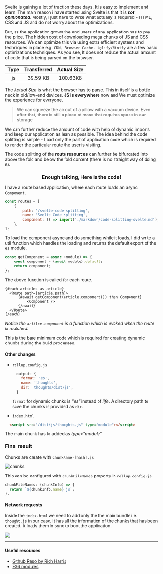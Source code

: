 <script>
  import BlogHeader from './common/blog-header.md';
  import Image from './../js/common/Image.svelte';
</script>

<BlogHeader date="27 June 2022" title="Code splitting With Svelte"/>

Svelte is gaining a lot of traction these days. It is easy to implement and learn. The main reason i have started using Svelte is that it is <b>_not opinionated_</b>.
Mostly, I just have to write what actually is required - HTML, CSS and JS and do not worry about the optimizations.

But, as the application grows the end users of any application has to pay the price. The hidden cost of downloading mega chunks of JS and CSS resources. We can optimize this via using extra efficient systems and techniques in place e.g. `CDN, Browser Cache, Uglify/Minify` are a few basic optimizations techniques. As you see, It does not reduce the actual amount of code that is being parsed on the browser.

<center>

| Type | Transferred | Actual Size |
| :----: | :---------: | :---------: |
| js   |  39.59 KB   |  100.63KB   |

</center>

The _Actual Size_ is what the browser has to parse. This in itself is a bottle neck in old/low-end devices. <b>JS is everywhere</b> now and We must optimize the experience for everyone.

> We can squeeze the air out of a pillow with a vacuum device. Even after that, there is still a piece of mass that requires space in our storage.

We can further reduce the amount of code with help of dynamic imports and keep our application as lean as possible.
The idea behind the code splitting is simple - Load only the part of application code which is required to render the particular route the user is visiting.

The code splitting of the <b>route resources</b> can further be bifurcated into above the fold and below the fold content (there is no straight way of doing it).

### <div align="center">Enough talking, Here is the code!</div>

I have a route based application, where each route loads an async `Component`.

```js
const routes = [
    {
        path: '/svelte-code-splitting',
        name: 'Svelte Code splitting',
        component: () => import('./markdown/code-splitting-svelte.md'),
    },
];
```

To load the component async and do something while it loads, I did write a util function which handles the loading and returns the default export of the `es` module.

```js
const getComponent = async (module) => {
    const component = (await module).default;
    return component;
};
```

The above function is called for each route.

```svelte
{#each articles as article}
  <Route path={article.path}>
      {#await getComponent(article.component()) then Component}
          <Component />
      {/await}
  </Route>
{/each}
```

_Notice the `artilce.component` is a function which is evoked when the route is matched._

This is the bare minimum code which is required for creating dynamic chunks during the build processes.

#### Other changes

-   `rollup.config.js`

    ```js
      output: {
        format: 'es',
        name: 'thoughts',
        dir: 'thoughts/dist/js',
      }
    ```

    `format` for dynamic chunks is _"es"_ instead of _iife_. A directory path to save the chunks is provided as `dir`.

-   `index.html`

  ```html
    <script src="/dist/js/thoughts.js" type="module"></script>
  ```

The main chunk has to added as _type="module"_

### Final result

Chunks are create with `chunkName-[hash].js`

![chunks](https://user-images.githubusercontent.com/10477804/175859365-085a3232-d7ed-4b6c-ad97-1bc9f58d9cc6.png)

This can be configured with `chunkFileNames` property in `rollup.config.js`

```js
chunkFileNames: (chunkInfo) => {
  return `${chunkInfo.name}.js`;
},
```

#### Network requests

Inside the `index.html` we need to add only the the main bundle i.e. `thought.js` in our case. It has all the information of the chunks that has been created. It loads them in sync to boot the application.

<Image src="https://user-images.githubusercontent.com/10477804/175859805-b4b911cd-3152-4bfb-aeb1-ad22820dc0cc.png"/>

---
#### Useful resources

-   [Github Repo by Rich Harris](https://github.com/Rich-Harris/rollup-svelte-code-splitting)
-   [ES6 modules](https://hacks.mozilla.org/2015/08/es6-in-depth-modules/)

